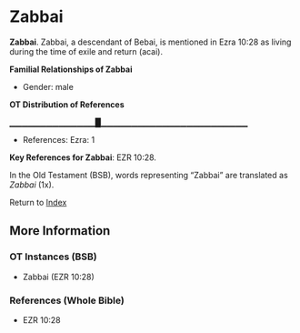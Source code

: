 # Zabbai
**Zabbai**. 
Zabbai, a descendant of Bebai, is mentioned in Ezra 10:28 as living during the time of exile and return (acai). 




**Familial Relationships of Zabbai**


* Gender: male


**OT Distribution of References**

▁▁▁▁▁▁▁▁▁▁▁▁▁▁█▁▁▁▁▁▁▁▁▁▁▁▁▁▁▁▁▁▁▁▁▁▁▁▁
* References: Ezra: 1



**Key References for Zabbai**: 
EZR 10:28. 


In the Old Testament (BSB), words representing “Zabbai” are translated as 
*Zabbai* (1x). 




Return to [Index](00-Index.md)

## More Information

### OT Instances (BSB)

* Zabbai (EZR 10:28)



### References (Whole Bible)

* EZR 10:28



